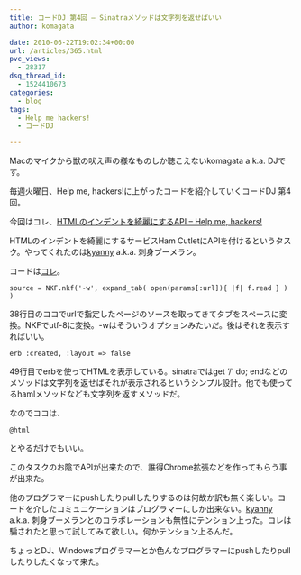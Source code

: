 ```yaml
---
title: コードDJ 第4回 – Sinatraメソッドは文字列を返せばいい
author: komagata

date: 2010-06-22T19:02:34+00:00
url: /articles/365.html
pvc_views:
  - 28317
dsq_thread_id:
  - 1524410673
categories:
  - blog
tags:
  - Help me hackers!
  - コードDJ

---
```

Macのマイクから獣の吠え声の様なものしか聴こえないkomagata a.k.a. DJです。

毎週火曜日、Help me, hackers!に上がったコードを紹介していくコードDJ 第4回。

今回はコレ、[HTMLのインデントを綺麗にするAPI &#8211; Help me, hackers!][1]

HTMLのインデントを綺麗にするサービスHam CutletにAPIを付けるというタスク。やってくれたのは[kyanny][2] a.k.a. 刺身ブーメラン。

コードは[コレ][3]。

<pre lang="ruby"><code>source = NKF.nkf('-w', expand_tab( open(params[:url]){ |f| f.read } ) )</code></pre>

38行目のココでurlで指定したページのソースを取ってきてタブをスペースに変換。NKFでutf-8に変換。-wはそういうオプションみたいだ。後はそれを表示すればいい。

<pre lang="ruby"><code>erb :created, :layout => false</code></pre>

49行目でerbを使ってHTMLを表示している。sinatraではget &#8216;/&#8217; do; endなどのメソッドは文字列を返せばそれが表示されるというシンプル設計。他でも使ってるhamlメソッドなども文字列を返すメソッドだ。

なのでココは、

<pre lang="ruby"><code>@html</code></pre>

とやるだけでもいい。

このタスクのお陰でAPIが出来たので、誰得Chrome拡張などを作ってもらう事が出来た。

他のプログラマーにpushしたりpullしたりするのは何故か訳も無く楽しい。コードを介したコミュニケーションはプログラマーにしか出来ない。[kyanny][2] a.k.a. 刺身ブーメランとのコラボレーションも無性にテンション上った。コレは騙されたと思って試してみて欲しい。何かテンション上るんだ。

ちょっとDJ、Windowsプログラマーとか色んなプログラマーにpushしたりpullしたりしたくなって来た。

 [1]: http://help-me-hackers.com/tasks/63
 [2]: http://help-me-hackers.com/kyanny
 [3]: http://github.com/kyanny/hamcutlet/blob/8d23a80ab9bccc4ea3b86450698db5fda0ff5e7f/app.rb